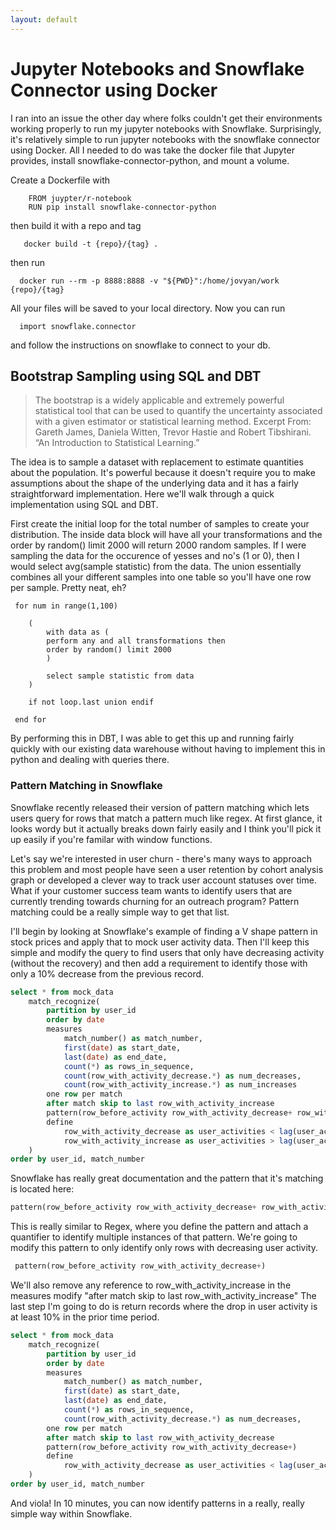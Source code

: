 ```yaml
---
layout: default
---
```


# Jupyter Notebooks and Snowflake Connector using Docker

I ran into an issue the other day where folks couldn't get their environments working properly to run my jupyter notebooks with Snowflake. Surprisingly, it's relatively simple to run jupyter notebooks with the snowflake connector using Docker.
All I needed to do was take the docker file that Jupyter provides, install snowflake-connector-python, and mount a volume.

Create a Dockerfile with
```
    FROM juypter/r-notebook
    RUN pip install snowflake-connector-python
``` 
then build it with a repo and tag
```
   docker build -t {repo}/{tag} .
```
then run

```
  docker run --rm -p 8888:8888 -v "${PWD}":/home/jovyan/work {repo}/{tag}
```

All your files will be saved to your local directory. Now you can run

```
  import snowflake.connector 
```

and follow the instructions on snowflake to connect to your db.

## Bootstrap Sampling using SQL and DBT

> The bootstrap is a widely applicable and extremely powerful statistical tool that can be used to quantify the uncertainty associated with a given estimator or statistical learning method.
> Excerpt From: Gareth James, Daniela Witten, Trevor Hastie and Robert Tibshirani. “An Introduction to Statistical Learning.”

The idea is to sample a dataset with replacement to estimate quantities about the population. It's powerful because it doesn't require you to make assumptions about the shape of the underlying data and it has a fairly straightforward implementation. Here we'll walk through a quick implementation using SQL and DBT.

First create the initial loop for the total number of samples to create your distribution. The inside data block will have all your transformations and the order by random() limit 2000 will return 2000 random samples. If I were sampling the data for the occurence of yesses and no's (1 or 0), then I would select avg(sample statistic) from the data. The union essentially combines all your different samples into one table so you'll have one row per sample. Pretty neat, eh?

```
 for num in range(1,100) 

    (
        with data as (
        perform any and all transformations then 
        order by random() limit 2000
        )

        select sample statistic from data
    )

    if not loop.last union endif 
 
 end for 
```
    
By performing this in DBT, I was able to get this up and running fairly quickly with our existing data warehouse without having to implement this in python and dealing with queries there.

### Pattern Matching in Snowflake

Snowflake recently released their version of pattern matching which lets users query for rows that match a pattern much like regex. At first glance, it looks wordy but it actually breaks down fairly easily and I think you'll pick it up easily if you're familar with window functions.

Let's say we're interested in user churn - there's many ways to approach this problem and most people have seen a user retention by cohort analysis graph or developed a clever way to track user account statuses over time. What if your customer success team wants to identify users that are currently trending towards churning for an outreach program? Pattern matching could be a really simple way to get that list.

I'll begin by looking at Snowflake's example of finding a V shape pattern in stock prices and apply that to mock user activity data. Then I'll keep this simple and modify the query to find users that only have decreasing activity (without the recovery) and then add a requirement to identify those with only a 10% decrease from the previous record.

```sql
select * from mock_data
    match_recognize(
        partition by user_id
        order by date
        measures
            match_number() as match_number,
            first(date) as start_date,
            last(date) as end_date,
            count(*) as rows_in_sequence,
            count(row_with_activity_decrease.*) as num_decreases,
            count(row_with_activity_increase.*) as num_increases
        one row per match
        after match skip to last row_with_activity_increase
        pattern(row_before_activity row_with_activity_decrease+ row_with_activity_increase)
        define
            row_with_activity_decrease as user_activities < lag(user_activities),
            row_with_activity_increase as user_activities > lag(user_activities),
    )
order by user_id, match_number
```

Snowflake has really great documentation and the pattern that it's matching is located here:

```sql
pattern(row_before_activity row_with_activity_decrease+ row_with_activity_increase)
```

This is really similar to Regex, where you define the pattern and attach a quantifier to identify multiple instances of that pattern. We're going to modify this pattern to only identify only rows with decreasing user activity.

```sql
 pattern(row_before_activity row_with_activity_decrease+)
```

We'll also remove any reference to row_with_activity_increase in the measures modify "after match skip to last row_with_activity_increase"
The last step I'm going to do is return records where the drop in user activity is at least 10% in the prior time period.

```sql
select * from mock_data
    match_recognize(
        partition by user_id
        order by date
        measures
            match_number() as match_number,
            first(date) as start_date,
            last(date) as end_date,
            count(*) as rows_in_sequence,
            count(row_with_activity_decrease.*) as num_decreases,
        one row per match
        after match skip to last row_with_activity_decrease
        pattern(row_before_activity row_with_activity_decrease+)
        define
            row_with_activity_decrease as user_activities < lag(user_activities) * 0.90
    )
order by user_id, match_number
```

And viola! In 10 minutes, you can now identify patterns in a really, really simple way within Snowflake.

